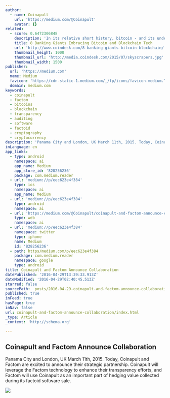 ```yaml
---
author:
  - name: Coinapult
    url: 'https://medium.com/@Coinapult'
    avatar: {}
related:
  - score: 0.6472306848
    description: 'In its relative short history, bitcoin - and its underlying technology the blockchain - have captivated thinkers around the world, but not everyone was quick to see the potential. Due in part to its initial billing as a threat to the traditional financial ecosystem, these institutions have perhaps understandably responded with sharp critiques and deep skepticism for the technology.'
    title: 8 Banking Giants Embracing Bitcoin and Blockchain Tech
    url: 'http://www.coindesk.com/8-banking-giants-bitcoin-blockchain/'
    thumbnail_height: 1000
    thumbnail_url: 'http://media.coindesk.com/2015/07/skyscrapers.jpg'
    thumbnail_width: 1500
publisher:
  url: 'https://medium.com'
  name: Medium
  favicon: 'https://cdn-static-1.medium.com/_/fp/icons/favicon-medium.TAS6uQ-Y7kcKgi0xjcYHXw.ico'
  domain: medium.com
keywords:
  - coinapult
  - factom
  - bitcoins
  - blockchain
  - transparency
  - auditing
  - software
  - factoid
  - cryptography
  - cryptocurrency
description: 'Panama City and London, UK March 11th, 2015. Today, Coinapult and Factom are excited to announce their strategic partnership. Coinapult will leverage the Factom technology to enhance their transparency efforts, and Factom will use Coinapult as an important part of hedging value collected during its factoid software sale.'
inLanguage: en
app_links:
  - type: android
    namespace: ai
    app_name: Medium
    app_store_id: '828256236'
    package: com.medium.reader
  - url: 'medium://p/eec623e4f384'
    type: ios
    namespace: ai
    app_name: Medium
  - url: 'medium://p/eec623e4f384'
    type: android
    namespace: ai
  - url: 'https://medium.com/@Coinapult/coinapult-and-factom-announce-collaboration-eec623e4f384'
    type: web
    namespace: ai
  - url: 'medium://p/eec623e4f384'
    namespace: twitter
    type: iphone
    name: Medium
    id: '828256236'
  - path: https/medium.com/p/eec623e4f384
    package: com.medium.reader
    namespace: google
    type: android
title: Coinapult and Factom Announce Collaboration
datePublished: '2016-04-29T13:39:33.913Z'
dateModified: '2016-04-29T02:40:45.513Z'
starred: false
sourcePath: _posts/2016-04-29-coinapult-and-factom-announce-collaboration.md
published: true
inFeed: true
hasPage: true
inNav: false
url: coinapult-and-factom-announce-collaboration/index.html
_type: Article
_context: 'http://schema.org'

---
```

<article style=""><h1>Coinapult and Factom Announce Collaboration</h1><p>Panama City and London, UK March 11th, 2015. Today, Coinapult and Factom are excited to announce their strategic partnership. Coinapult will leverage the Factom technology to enhance their transparency efforts, and Factom will use Coinapult as an important part of hedging value collected during its factoid software sale.</p><img src="https://cdn-images-1.medium.com/max/1200/0*eW3thKozsoZsfATE." /></article>